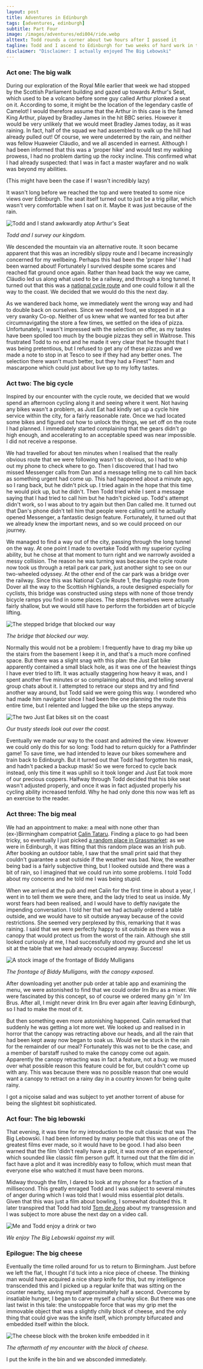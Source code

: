 ```yaml
---
layout: post
title: Adventures in Edinburgh
tags: [adventures, edinburgh]
subtitle: Part Four
image: /images/adventures/edi004/ride.webp
alttext: Todd rounds a corner about two hours after I passed it
tagline: Todd and I ascend to Edinburgh for two weeks of hard work in the office. This time, we ride some bikes and I eat a salad.
disclaimer: "Disclaimer: I actually enjoyed The Big Lebowski"
---
```


### Act one: The big walk

During our exploration of the Royal Mile earlier that week we had stopped by the Scottish Parliament building and gazed up towards Arthur's Seat, which used to be a volcano before some guy called Arthur plonked a seat on it.
According to some, it might be the location of the legendary castle of Camelot!
I would therefore assume that the Arthur in this case is the famed King Arthur, played by Bradley James in the hit BBC series.
However it would be very unlikely that we would meet Bradley James today, as it was raining.
In fact, half of the squad we had assembled to walk up the hill had already pulled out!
Of course, we were undeterred by the rain, and neither was fellow Huaweier Cláudio, and we all ascended in earnest.
Although I had been informed that this was a 'proper hike' and would test my walking prowess, I had no problem darting up the rocky incline.
This confirmed what I had already suspected: that I was in fact a master wayfarer and no walk was beyond my abilities.

(This might have been the case if I wasn't incredibly lazy)

It wasn't long before we reached the top and were treated to some nice views over Edinburgh.
The seat itself turned out to just be a trig pillar, which wasn't very comfortable when I sat on it.
Maybe it was just because of the rain.

![Todd and I stand awkwardly atop Arthur's Seat](/images/adventures/edi004/mount.webp)

*Todd and I survey our kingdom.*

We descended the mountain via an alternative route.
It soon became apparent that this was an incredibly slippy route and I became increasingly concerned for my wellbeing.
Perhaps this had been the 'proper hike' I had been warned about!
Fortunately I survived despite some scares and reached flat ground once again.
Rather than head back the way we came, Cláudio led us along what used to be a railway, and through a long tunnel.
It turned out that this was a [national cycle route](https://www.sustrans.org.uk/find-a-route-on-the-national-cycle-network/route-1) and one could follow it all the way to the coast.
We decided that we would do this the next day.

As we wandered back home, we immediately went the wrong way and had to double back on ourselves.
Since we needed food, we stopped in at a very swanky Co-op.
Neither of us knew what we wanted for tea but after circumnavigating the store a few times, we settled on the idea of pizza.
Unfortunately, I wasn't impressed with the selection on offer, as my tastes have been spoiled too much by the bougie pizzas they sell in Waitrose.
This frustrated Todd to no end and he made it very clear that he thought that I was being pretentious, but I refused to get any of these pizzas and we made a note to stop in at Tesco to see if they had any better ones.
The selection there wasn't much better, but they had a Finest™ ham and mascarpone which could just about live up to my lofty tastes.

### Act two: The big cycle

Inspired by our encounter with the cycle route, we decided that we would spend an afternoon cycling along it and seeing where it went.
Not having any bikes wasn't a problem, as Just Eat had kindly set up a cycle hire service within the city, for a fairly reasonable rate.
Once we had located some bikes and figured out how to unlock the things, we set off on the route I had planned.
I immediately started complaining that the gears didn't go high enough, and accelerating to an acceptable speed was near impossible.
I did not receive a response.

We had travelled for about ten minutes when I realised that the really obvious route that we were following wasn't so obvious, so I had to whip out my phone to check where to go.
Then I discovered that I had two missed Messenger calls from Dan and a message telling me to call him back as something urgent had come up.
This had happened about a minute ago, so I rang back, but he didn't pick up.
I tried again in the hope that this time he would pick up, but he didn't.
Then Todd tried while I sent a message saying that I had tried to call him but he hadn't picked up.
Todd's attempt didn't work, so I was about to try again but then Dan called me.
It turned out that Dan's phone didn't tell him that people were calling until he actually opened Messenger, a fantastic design feature.
Fortunately, it turned out that we already knew the important news, and so we could proceed on our journey.

We managed to find a way out of the city, passing through the long tunnel on the way.
At one point I made to overtake Todd with my superior cycling ability, but he chose at that moment to turn right and we narrowly avoided a messy collision.
The reason he was turning was because the cycle route now took us through a retail park car park, just another sight to see on our two-wheeled odyssey.
At the other end of the car park was a bridge over the railway.
Since this was National Cycle Route 1, the flagship route from Dover all the way to the Scottish Highlands, a route designed especially for cyclists, this bridge was constructed using steps with none of those trendy bicycle ramps you find in some places.
The steps themselves were actually fairly shallow, but we would still have to perform the forbidden art of bicycle lifting.

![The stepped bridge that blocked our way](/images/adventures/edi004/bridge.webp)

*The bridge that blocked our way.*

Normally this would not be a problem: I frequently have to drag my bike up the stairs from the basement I keep it in, and that's a much more confined space.
But there was a slight snag with this plan: the Just Eat bike apparently contained a small black hole, as it was one of the heaviest things I have ever tried to lift.
It was actually staggering how heavy it was, and I spent another five minutes or so complaining about this, and telling several group chats about it.
I attempted to retrace our steps and try and find another way around, but Todd said we were going this way.
I wondered who had made him navigator since I had been the one planning the route this entire time, but I relented and lugged the bike up the steps anyway.

![The two Just Eat bikes sit on the coast](/images/adventures/edi004/bikes.webp)

*Our trusty steeds look out over the coast.*

Eventually we made our way to the coast and admired the view.
However we could only do this for so long: Todd had to return quickly for a Pathfinder game!
To save time, we had intended to leave our bikes somewhere and train back to Edinburgh.
But it turned out that Todd had forgotten his mask, and hadn't packed a backup mask!
So we were forced to cycle back instead, only this time it was uphill so it took longer and Just Eat took more of our precious coppers.
Halfway through Todd decided that his bike seat wasn't adjusted properly, and once it was in fact adjusted properly his cycling ability increased tenfold.
Why he had only done this now was left as an exercise to the reader.

### Act three: The big meal

We had an appointment to make: a meal with none other than (ex-)Birmingham compatriot [Calin Tataru](https://www.cst.cam.ac.uk/people/ct608).
Finding a place to go had been tricky, so eventually I just picked [a random place in Grassmarket](https://www.biddymulligans.co.uk/): as we were in Edinburgh, it was fitting that this random place was an Irish pub.
After booking an outdoor table, I saw that the small print said that they couldn't guarantee a seat outside if the weather was bad.
Now, the weather being bad is a fairly subjective thing, but I looked outside and there was a bit of rain, so I imagined that we could run into some problems.
I told Todd about my concerns and he told me I was being stupid.

When we arrived at the pub and met Calin for the first time in about a year, I went in to tell them we were there, and the lady tried to seat us inside.
My worst fears had been realised, and I would have to deftly navigate the impending conversation.
I told her that we had actually ordered a table outside, and we would have to sit outside anyway because of the covid restrictions.
She seemed very perplexed by this, remarking that it was raining.
I said that we were perfectly happy to sit outside as there was a canopy that would protect us from the worst of the rain.
Although she still looked curiously at me, I had successfully stood my ground and she let us sit at the table that we had already occupied anyway.
Success!

![A stock image of the frontage of Biddy Mulligans](/images/adventures/edi004/biddys.webp)

*The frontage of Biddy Mulligans, with the canopy exposed.*

After downloading yet another pub order at table app and examining the menu, we were astonished to find that we could order Irn Bru as a mixer.
We were fascinated by this concept, so of course we ordered many gin 'n' Irn Brus.
After all, I might never drink Irn Bru ever again after leaving Edinburgh, so I had to make the most of it.

But then something even more astonishing happened.
Calin remarked that suddenly he was getting a lot more wet.
We looked up and realised in in horror that the canopy was retracting above our heads, and all the rain that had been kept away now began to soak us.
Would we be stuck in the rain for the remainder of our meal?
Fortunately this was not to be the case, and a member of barstaff rushed to make the canopy come out again.
Apparently the canopy retracting was in fact a feature, not a bug: we mused over what possible reason this feature could be for, but couldn't come up with any.
This was because there was no possible reason that one would want a canopy to retract on a rainy day in a country known for being quite rainy.

I got a niçoise salad and was subject to yet another torrent of abuse for being the slightest bit sophisticated.

### Act four: The big lebowski

That evening, it was time for my introduction to the cult classic that was The Big Lebowski.
I had been informed by many people that this was one of the greatest films ever made, so it would have to be good.
I had also been warned that the film 'didn't really have a plot, it was more of an experience', which sounded like classic film person guff.
It turned out that the film did in fact have a plot and it was incredibly easy to follow, which must mean that everyone else who watched it must have been morons.

Midway through the film, I dared to look at my phone for a fraction of a millisecond.
This greatly enraged Todd and I was subject to several minutes of anger during which I was told that I would miss essential plot details.
Given that this was just a film about bowling, I somewhat doubted this.
It later transpired that Todd had told [Tom de Jong](https://www.cs.bham.ac.uk/~txd880/) about my transgression and I was subject to more abuse the next day on a video call.

![Me and Todd enjoy a drink or two](/images/adventures/edi004/drinks.webp)

*We enjoy The Big Lebowski against my will.*

### Epilogue: The big cheese

Eventually the time rolled around for us to return to Birmingham.
Just before we left the flat, I thought I'd tuck into a nice piece of cheese.
The thinking man would have acquired a nice sharp knife for this, but my intelligence transcended this and I picked up a regular knife that was sitting on the counter nearby, saving myself approximately half a second.
Overcome by insatiable hunger, I began to carve myself a chunky slice.
But there was one last twist in this tale: the unstoppable force that was my grip met the immovable object that was a slightly chilly block of cheese, and the only thing that could give was the knife itself, which prompty bifurcated and embedded itself within the block.

![The cheese block with the broken knife embedded in it](/images/adventures/edi004/cheese.webp)

*The aftermath of my encounter with the block of cheese.*

I put the knife in the bin and we absconded immediately.
